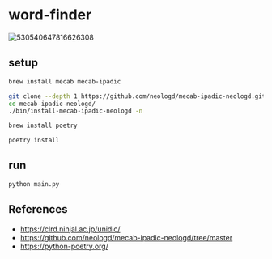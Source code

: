 # word-finder

![530540647816626308](https://github.com/user-attachments/assets/fb4ea319-e3fd-4adc-b4de-3c0fc4dd7881)

## setup

``` bash
brew install mecab mecab-ipadic

git clone --depth 1 https://github.com/neologd/mecab-ipadic-neologd.git
cd mecab-ipadic-neologd/
./bin/install-mecab-ipadic-neologd -n

brew install poetry

```

``` bash
poetry install
```

## run
``` bash
python main.py
```


## References

- https://clrd.ninjal.ac.jp/unidic/
- https://github.com/neologd/mecab-ipadic-neologd/tree/master
- https://python-poetry.org/
